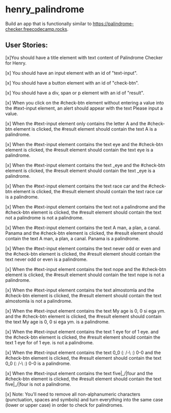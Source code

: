 # henry_palindrome

Build an app that is functionally similar to https://palindrome-checker.freecodecamp.rocks.

## User Stories:

[x]You should have a title element with text content of Palindrome Checker for Henry.

[x] You should have an input element with an id of "text-input".

[x] You should have a button element with an id of "check-btn".

[x] You should have a div, span or p element with an id of "result".

[x] When you click on the #check-btn element without entering a value into the #text-input element, an alert should appear with the text Please input a value.

[x] When the #text-input element only contains the letter A and the #check-btn element is clicked, the #result element should contain the text A is a palindrome.

[x] When the #text-input element contains the text eye and the #check-btn element is clicked, the #result element should contain the text eye is a palindrome.

[x] When the #text-input element contains the text \_eye and the #check-btn element is clicked, the #result element should contain the text \_eye is a palindrome.

[x] When the #text-input element contains the text race car and the #check-btn element is clicked, the #result element should contain the text race car is a palindrome.

[x] When the #text-input element contains the text not a palindrome and the #check-btn element is clicked, the #result element should contain the text not a palindrome is not a palindrome.

[x] When the #text-input element contains the text A man, a plan, a canal. Panama and the #check-btn element is clicked, the #result element should contain the text A man, a plan, a canal. Panama is a palindrome.

[x] When the #text-input element contains the text never odd or even and the #check-btn element is clicked, the #result element should contain the text never odd or even is a palindrome.

[x] When the #text-input element contains the text nope and the #check-btn element is clicked, the #result element should contain the text nope is not a palindrome.

[x] When the #text-input element contains the text almostomla and the #check-btn element is clicked, the #result element should contain the text almostomla is not a palindrome.

[x] When the #text-input element contains the text My age is 0, 0 si ega ym. and the #check-btn element is clicked, the #result element should contain the text My age is 0, 0 si ega ym. is a palindrome.

[x] When the #text-input element contains the text 1 eye for of 1 eye. and the #check-btn element is clicked, the #result element should contain the text 1 eye for of 1 eye. is not a palindrome.

[x] When the #text-input element contains the text 0_0 (: /-\ :) 0-0 and the #check-btn element is clicked, the #result element should contain the text 0_0 (: /-\ :) 0-0 is a palindrome.

[x] When the #text-input element contains the text five|\_/|four and the #check-btn element is clicked, the #result element should contain the text five|\_/|four is not a palindrome.

[x] Note: You'll need to remove all non-alphanumeric characters (punctuation, spaces and symbols) and turn everything into the same case (lower or upper case) in order to check for palindromes.
